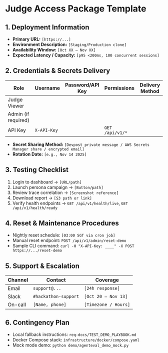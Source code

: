 # Judge Access Package Template

## 1. Deployment Information

- **Primary URL:** `[https://...]`
- **Environment Description:** `[Staging/Production clone]`
- **Availability Window:** `[Oct XX – Nov XX]`
- **Expected Latency / Capacity:** `[p95 <200ms, 100 concurrent sessions]`

## 2. Credentials & Secrets Delivery

| Role                | Username    | Password/API Key | Permissions     | Delivery Method |
| ------------------- | ----------- | ---------------- | --------------- | --------------- |
| Judge Viewer        |             |                  |                 |                 |
| Admin (if required) |             |                  |                 |                 |
| API Key             | `X-API-Key` |                  | `GET /api/v1/*` |                 |

- **Secret Sharing Method:**
  `[Devpost private message / AWS Secrets Manager share / encrypted email]`
- **Rotation Date:** `[e.g., Nov 14 2025]`

## 3. Testing Checklist

1. Login to dashboard → `[URL/path]`
1. Launch persona campaign → `[Button/path]`
1. Review trace correlation → `[Screenshot reference]`
1. Download report → `[S3 path or link]`
1. Verify health endpoints → `GET /api/v1/health/live`, `GET /api/v1/health/ready`

## 4. Reset & Maintenance Procedures

- Nightly reset schedule: `[03:00 SGT via cron job]`
- Manual reset endpoint: `POST /api/v1/admin/reset-demo`
- Sample CLI command: `curl -H "X-API-Key: ____" -X POST https://.../reset-demo`

## 5. Support & Escalation

| Channel | Contact              | Coverage             |
| ------- | -------------------- | -------------------- |
| Email   | `support@...`        | `[24h response]`     |
| Slack   | `#hackathon-support` | `[Oct 20 – Nov 13]`  |
| On-call | `[Name, phone]`      | `[Timezone / Hours]` |

## 6. Contingency Plan

- Local fallback instructions: `req-docs/TEST_DEMO_PLAYBOOK.md`
- Docker Compose stack: `infrastructure/docker/compose.yaml`
- Mock mode demo: `python demo/agenteval_demo_mock.py`
